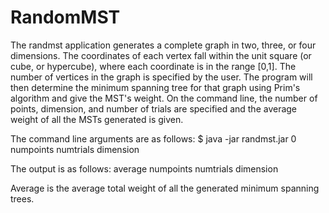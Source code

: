 RandomMST
=========
The randmst application generates a complete graph in two, three, or four dimensions. The coordinates of each vertex fall within the unit square (or cube, or hypercube), where each coordinate is in the range [0,1]. The number of vertices in the graph is specified by the user. The program will then determine the minimum spanning tree for that graph using Prim's algorithm and give the MST's weight. On the command line, the number of points, dimension, and number of trials are specified and the average weight of all the MSTs generated is given.

The command line arguments are as follows: $ java -jar randmst.jar 0 numpoints numtrials dimension

The output is as follows: average numpoints numtrials dimension

Average is the average total weight of all the generated minimum spanning trees.
